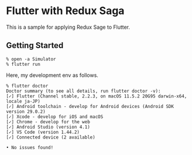 # Flutter with Redux Saga

This is a sample for applying Redux Sage to Flutter.


## Getting Started

```shell
% open -a Simulator
% flutter run
```

Here, my development env as follows.

```shell
% flutter doctor
Doctor summary (to see all details, run flutter doctor -v):
[✓] Flutter (Channel stable, 2.2.3, on macOS 11.5.2 20G95 darwin-x64, locale ja-JP)
[✓] Android toolchain - develop for Android devices (Android SDK version 29.0.2)
[✓] Xcode - develop for iOS and macOS
[✓] Chrome - develop for the web
[✓] Android Studio (version 4.1)
[✓] VS Code (version 1.44.2)
[✓] Connected device (2 available)

• No issues found!
```

